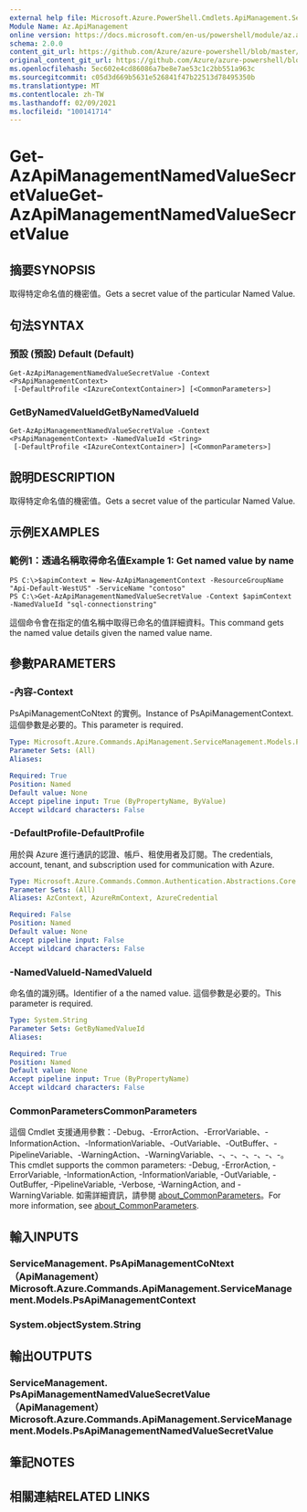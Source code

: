 ```yaml
---
external help file: Microsoft.Azure.PowerShell.Cmdlets.ApiManagement.ServiceManagement.dll-Help.xml
Module Name: Az.ApiManagement
online version: https://docs.microsoft.com/en-us/powershell/module/az.apimanagement/get-azapimanagementnamedvaluesecretvalue
schema: 2.0.0
content_git_url: https://github.com/Azure/azure-powershell/blob/master/src/ApiManagement/ApiManagement/help/Get-AzApiManagementNamedValueSecretValue.md
original_content_git_url: https://github.com/Azure/azure-powershell/blob/master/src/ApiManagement/ApiManagement/help/Get-AzApiManagementNamedValueSecretValue.md
ms.openlocfilehash: 5ec602e4cd86086a7be8e7ae53c1c2bb551a963c
ms.sourcegitcommit: c05d3d669b5631e526841f47b22513d78495350b
ms.translationtype: MT
ms.contentlocale: zh-TW
ms.lasthandoff: 02/09/2021
ms.locfileid: "100141714"
---
```

# <span data-ttu-id="fa2b1-101">Get-AzApiManagementNamedValueSecretValue</span><span class="sxs-lookup"><span data-stu-id="fa2b1-101">Get-AzApiManagementNamedValueSecretValue</span></span>

## <span data-ttu-id="fa2b1-102">摘要</span><span class="sxs-lookup"><span data-stu-id="fa2b1-102">SYNOPSIS</span></span>
<span data-ttu-id="fa2b1-103">取得特定命名值的機密值。</span><span class="sxs-lookup"><span data-stu-id="fa2b1-103">Gets a secret value of the particular Named Value.</span></span>

## <span data-ttu-id="fa2b1-104">句法</span><span class="sxs-lookup"><span data-stu-id="fa2b1-104">SYNTAX</span></span>

### <span data-ttu-id="fa2b1-105">預設 (預設) </span><span class="sxs-lookup"><span data-stu-id="fa2b1-105">Default (Default)</span></span>
```
Get-AzApiManagementNamedValueSecretValue -Context <PsApiManagementContext>
 [-DefaultProfile <IAzureContextContainer>] [<CommonParameters>]
```

### <span data-ttu-id="fa2b1-106">GetByNamedValueId</span><span class="sxs-lookup"><span data-stu-id="fa2b1-106">GetByNamedValueId</span></span>
```
Get-AzApiManagementNamedValueSecretValue -Context <PsApiManagementContext> -NamedValueId <String>
 [-DefaultProfile <IAzureContextContainer>] [<CommonParameters>]
```

## <span data-ttu-id="fa2b1-107">說明</span><span class="sxs-lookup"><span data-stu-id="fa2b1-107">DESCRIPTION</span></span>
<span data-ttu-id="fa2b1-108">取得特定命名值的機密值。</span><span class="sxs-lookup"><span data-stu-id="fa2b1-108">Gets a secret value of the particular Named Value.</span></span>

## <span data-ttu-id="fa2b1-109">示例</span><span class="sxs-lookup"><span data-stu-id="fa2b1-109">EXAMPLES</span></span>

### <span data-ttu-id="fa2b1-110">範例1：透過名稱取得命名值</span><span class="sxs-lookup"><span data-stu-id="fa2b1-110">Example 1: Get named value by name</span></span>
```
PS C:\>$apimContext = New-AzApiManagementContext -ResourceGroupName "Api-Default-WestUS" -ServiceName "contoso"
PS C:\>Get-AzApiManagementNamedValueSecretValue -Context $apimContext -NamedValueId "sql-connectionstring"
```

<span data-ttu-id="fa2b1-111">這個命令會在指定的值名稱中取得已命名的值詳細資料。</span><span class="sxs-lookup"><span data-stu-id="fa2b1-111">This command gets the named value details given the named value name.</span></span>

## <span data-ttu-id="fa2b1-112">參數</span><span class="sxs-lookup"><span data-stu-id="fa2b1-112">PARAMETERS</span></span>

### <span data-ttu-id="fa2b1-113">-內容</span><span class="sxs-lookup"><span data-stu-id="fa2b1-113">-Context</span></span>
<span data-ttu-id="fa2b1-114">PsApiManagementCoNtext 的實例。</span><span class="sxs-lookup"><span data-stu-id="fa2b1-114">Instance of PsApiManagementContext.</span></span>
<span data-ttu-id="fa2b1-115">這個參數是必要的。</span><span class="sxs-lookup"><span data-stu-id="fa2b1-115">This parameter is required.</span></span>

```yaml
Type: Microsoft.Azure.Commands.ApiManagement.ServiceManagement.Models.PsApiManagementContext
Parameter Sets: (All)
Aliases:

Required: True
Position: Named
Default value: None
Accept pipeline input: True (ByPropertyName, ByValue)
Accept wildcard characters: False
```

### <span data-ttu-id="fa2b1-116">-DefaultProfile</span><span class="sxs-lookup"><span data-stu-id="fa2b1-116">-DefaultProfile</span></span>
<span data-ttu-id="fa2b1-117">用於與 Azure 進行通訊的認證、帳戶、租使用者及訂閱。</span><span class="sxs-lookup"><span data-stu-id="fa2b1-117">The credentials, account, tenant, and subscription used for communication with Azure.</span></span>

```yaml
Type: Microsoft.Azure.Commands.Common.Authentication.Abstractions.Core.IAzureContextContainer
Parameter Sets: (All)
Aliases: AzContext, AzureRmContext, AzureCredential

Required: False
Position: Named
Default value: None
Accept pipeline input: False
Accept wildcard characters: False
```

### <span data-ttu-id="fa2b1-118">-NamedValueId</span><span class="sxs-lookup"><span data-stu-id="fa2b1-118">-NamedValueId</span></span>
<span data-ttu-id="fa2b1-119">命名值的識別碼。</span><span class="sxs-lookup"><span data-stu-id="fa2b1-119">Identifier of a the named value.</span></span>
<span data-ttu-id="fa2b1-120">這個參數是必要的。</span><span class="sxs-lookup"><span data-stu-id="fa2b1-120">This parameter is required.</span></span>

```yaml
Type: System.String
Parameter Sets: GetByNamedValueId
Aliases:

Required: True
Position: Named
Default value: None
Accept pipeline input: True (ByPropertyName)
Accept wildcard characters: False
```

### <span data-ttu-id="fa2b1-121">CommonParameters</span><span class="sxs-lookup"><span data-stu-id="fa2b1-121">CommonParameters</span></span>
<span data-ttu-id="fa2b1-122">這個 Cmdlet 支援通用參數：-Debug、-ErrorAction、-ErrorVariable、-InformationAction、-InformationVariable、-OutVariable、-OutBuffer、-PipelineVariable、-WarningAction、-WarningVariable、-、-、-、-、-、-。</span><span class="sxs-lookup"><span data-stu-id="fa2b1-122">This cmdlet supports the common parameters: -Debug, -ErrorAction, -ErrorVariable, -InformationAction, -InformationVariable, -OutVariable, -OutBuffer, -PipelineVariable, -Verbose, -WarningAction, and -WarningVariable.</span></span> <span data-ttu-id="fa2b1-123">如需詳細資訊，請參閱 [about_CommonParameters](http://go.microsoft.com/fwlink/?LinkID=113216)。</span><span class="sxs-lookup"><span data-stu-id="fa2b1-123">For more information, see [about_CommonParameters](http://go.microsoft.com/fwlink/?LinkID=113216).</span></span>

## <span data-ttu-id="fa2b1-124">輸入</span><span class="sxs-lookup"><span data-stu-id="fa2b1-124">INPUTS</span></span>

### <span data-ttu-id="fa2b1-125">ServiceManagement. PsApiManagementCoNtext （ApiManagement）</span><span class="sxs-lookup"><span data-stu-id="fa2b1-125">Microsoft.Azure.Commands.ApiManagement.ServiceManagement.Models.PsApiManagementContext</span></span>

### <span data-ttu-id="fa2b1-126">System.object</span><span class="sxs-lookup"><span data-stu-id="fa2b1-126">System.String</span></span>

## <span data-ttu-id="fa2b1-127">輸出</span><span class="sxs-lookup"><span data-stu-id="fa2b1-127">OUTPUTS</span></span>

### <span data-ttu-id="fa2b1-128">ServiceManagement. PsApiManagementNamedValueSecretValue （ApiManagement）</span><span class="sxs-lookup"><span data-stu-id="fa2b1-128">Microsoft.Azure.Commands.ApiManagement.ServiceManagement.Models.PsApiManagementNamedValueSecretValue</span></span>

## <span data-ttu-id="fa2b1-129">筆記</span><span class="sxs-lookup"><span data-stu-id="fa2b1-129">NOTES</span></span>

## <span data-ttu-id="fa2b1-130">相關連結</span><span class="sxs-lookup"><span data-stu-id="fa2b1-130">RELATED LINKS</span></span>
